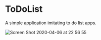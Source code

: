 # ToDoList
A simple application imitating to do list apps. 





![Screen Shot 2020-04-06 at 22 56 55](https://user-images.githubusercontent.com/25469939/78623222-8b257180-785d-11ea-9f0d-718d8225a9f3.png)
